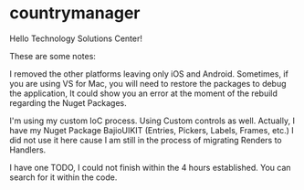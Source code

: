 # countrymanager


Hello Technology Solutions Center!

These are some notes:

I removed the other platforms leaving only iOS and Android.
Sometimes, if you are using VS for Mac, you will need to restore the packages to debug the application, It could show you an error at the moment of the rebuild regarding the Nuget Packages.

I'm using my custom IoC process.
Using Custom controls as well. Actually, I have my Nuget Package BajioUIKIT (Entries, Pickers, Labels, Frames, etc.) I did not use it here cause I am still in the process of migrating Renders to Handlers.

I have one TODO, I could not finish within the 4 hours established. You can search for it within the code.
